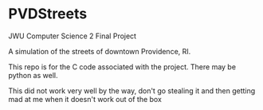 # PVDStreets
JWU Computer Science 2 Final Project

A simulation of the streets of downtown Providence, RI.

This repo is for the C code associated with the project. There may be python as well.

This did not work very well by the way, don't go stealing it and then getting mad at me when it doesn't work out of the box
